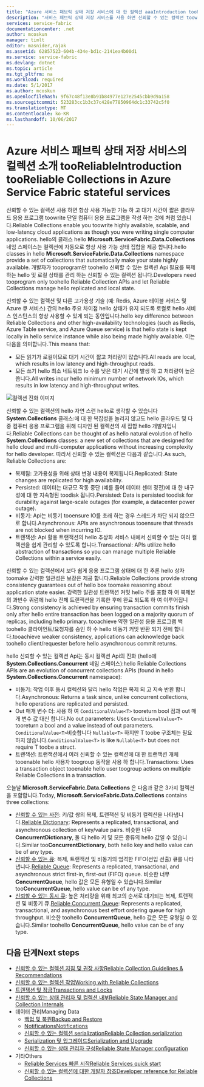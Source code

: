 ```yaml
---
title: "Azure 서비스 패브릭 상태 저장 서비스에 대 한 컬렉션 aaaIntroduction tooReliable | Microsoft Docs"
description: "서비스 패브릭 상태 저장 서비스를 사용 하면 신뢰할 수 있는 컬렉션 toowrite 항상 사용 가능한 가능 하 고 대기 시간이 짧은 클라우드 응용 프로그램을 제공 합니다."
services: service-fabric
documentationcenter: .net
author: mcoskun
manager: timlt
editor: masnider,rajak
ms.assetid: 62857523-604b-434e-bd1c-2141ea4b00d1
ms.service: service-fabric
ms.devlang: dotnet
ms.topic: article
ms.tgt_pltfrm: na
ms.workload: required
ms.date: 5/1/2017
ms.author: mcoskun
ms.openlocfilehash: 9f67c48f13e8b91b84977e127e2545cbb9d9a158
ms.sourcegitcommit: 523283cc1b3c37c428e77850964dc1c33742c5f0
ms.translationtype: MT
ms.contentlocale: ko-KR
ms.lasthandoff: 10/06/2017
---
```

# <a name="introduction-tooreliable-collections-in-azure-service-fabric-stateful-services"></a><span data-ttu-id="80a71-103">Azure 서비스 패브릭 상태 저장 서비스의 컬렉션 소개 tooReliable</span><span class="sxs-lookup"><span data-stu-id="80a71-103">Introduction tooReliable Collections in Azure Service Fabric stateful services</span></span>
<span data-ttu-id="80a71-104">신뢰할 수 있는 컬렉션 사용 하면 항상 사용 가능한 가능 하 고 대기 시간이 짧은 클라우드 응용 프로그램 toowrite 단일 컴퓨터 응용 프로그램을 작성 하는 것에 처럼 있습니다.</span><span class="sxs-lookup"><span data-stu-id="80a71-104">Reliable Collections enable you toowrite highly available, scalable, and low-latency cloud applications as though you were writing single computer applications.</span></span> <span data-ttu-id="80a71-105">hello의 클래스 hello **Microsoft.ServiceFabric.Data.Collections** 네임 스페이스는 컬렉션에 자동으로 항상 사용 가능 상태 집합을 제공 합니다.</span><span class="sxs-lookup"><span data-stu-id="80a71-105">hello classes in hello **Microsoft.ServiceFabric.Data.Collections** namespace provide a set of collections that automatically make your state highly available.</span></span> <span data-ttu-id="80a71-106">개발자가 tooprogram만 toohello 신뢰할 수 있는 컬렉션 Api 필요를 복제 하는 hello 및 로컬 상태를 관리 하는 신뢰할 수 있는 컬렉션 됩니다.</span><span class="sxs-lookup"><span data-stu-id="80a71-106">Developers need tooprogram only toohello Reliable Collection APIs and let Reliable Collections manage hello replicated and local state.</span></span>

<span data-ttu-id="80a71-107">신뢰할 수 있는 컬렉션 및 다른 고가용성 기술 (예: Redis, Azure 테이블 서비스 및 Azure 큐 서비스) 간의 hello 주요 차이점 hello 상태가 유지 되도록 로컬로 hello 서비스 인스턴스의 항상 사용할 수 있게 되는 동안입니다.</span><span class="sxs-lookup"><span data-stu-id="80a71-107">hello key difference between Reliable Collections and other high-availability technologies (such as Redis, Azure Table service, and Azure Queue service) is that hello state is kept locally in hello service instance while also being made highly available.</span></span> <span data-ttu-id="80a71-108">이는 다음을 의미합니다.</span><span class="sxs-lookup"><span data-stu-id="80a71-108">This means that:</span></span>

* <span data-ttu-id="80a71-109">모든 읽기가 로컬이므로 대기 시간이 짧고 처리량이 많습니다.</span><span class="sxs-lookup"><span data-stu-id="80a71-109">All reads are local, which results in low latency and high-throughput reads.</span></span>
* <span data-ttu-id="80a71-110">모든 쓰기 hello 최소 네트워크 Io 수를 낮은 대기 시간에 발생 하 고 처리량이 높은 씁니다.</span><span class="sxs-lookup"><span data-stu-id="80a71-110">All writes incur hello minimum number of network IOs, which results in low latency and high-throughput writes.</span></span>

![컬렉션 진화 이미지](media/service-fabric-reliable-services-reliable-collections/ReliableCollectionsEvolution.png)

<span data-ttu-id="80a71-112">신뢰할 수 있는 컬렉션의 hello 자연 스런 hello로 생각할 수 있습니다 **System.Collections** 클래스:에 대 한 복잡성을 늘리지 않고도 hello 클라우드 및 다중 컴퓨터 응용 프로그램을 위해 디자인 된 컬렉션의 새 집합 hello 개발자입니다.</span><span class="sxs-lookup"><span data-stu-id="80a71-112">Reliable Collections can be thought of as hello natural evolution of hello **System.Collections** classes: a new set of collections that are designed for hello cloud and multi-computer applications without increasing complexity for hello developer.</span></span> <span data-ttu-id="80a71-113">따라서 신뢰할 수 있는 컬렉션은 다음과 같습니다.</span><span class="sxs-lookup"><span data-stu-id="80a71-113">As such, Reliable Collections are:</span></span>

* <span data-ttu-id="80a71-114">복제됨: 고가용성을 위해 상태 변경 내용이 복제됩니다.</span><span class="sxs-lookup"><span data-stu-id="80a71-114">Replicated: State changes are replicated for high availability.</span></span>
* <span data-ttu-id="80a71-115">Persisted: 데이터는 대규모 작동 중단 (예를 들어 데이터 센터 정전)에 대 한 내구성에 대 한 지속형된 toodisk 됩니다.</span><span class="sxs-lookup"><span data-stu-id="80a71-115">Persisted: Data is persisted toodisk for durability against large-scale outages (for example, a datacenter power outage).</span></span>
* <span data-ttu-id="80a71-116">비동기: Api는 비동기 tooensure IO를 초래 하는 경우 스레드가 차단 되지 않으므로 합니다.</span><span class="sxs-lookup"><span data-stu-id="80a71-116">Asynchronous: APIs are asynchronous tooensure that threads are not blocked when incurring IO.</span></span>
* <span data-ttu-id="80a71-117">트랜잭션: Api 활용 트랜잭션의 hello 추상화 서비스 내에서 신뢰할 수 있는 여러 컬렉션을 쉽게 관리할 수 있도록 합니다.</span><span class="sxs-lookup"><span data-stu-id="80a71-117">Transactional: APIs utilize hello abstraction of transactions so you can manage multiple Reliable Collections within a service easily.</span></span>

<span data-ttu-id="80a71-118">신뢰할 수 있는 컬렉션에서 보다 쉽게 응용 프로그램 상태에 대 한 추론 hello 상자 toomake 강력한 일관성은 보장은 제공 합니다.</span><span class="sxs-lookup"><span data-stu-id="80a71-118">Reliable Collections provide strong consistency guarantees out of hello box toomake reasoning about application state easier.</span></span>
<span data-ttu-id="80a71-119">강력한 일관성 트랜잭션 커밋 hello 주를 포함 하 여 복제본의 과반수 쿼럼에 hello 전체 트랜잭션을 기록한 후에 완료 되도록 하 여 이루어집니다.</span><span class="sxs-lookup"><span data-stu-id="80a71-119">Strong consistency is achieved by ensuring transaction commits finish only after hello entire transaction has been logged on a majority quorum of replicas, including hello primary.</span></span>
<span data-ttu-id="80a71-120">tooachieve 약한 일관성 응용 프로그램 백 toohello 클라이언트/요청자를 승인 하 수 hello 비동기 커밋 반환 되기 전에 합니다.</span><span class="sxs-lookup"><span data-stu-id="80a71-120">tooachieve weaker consistency, applications can acknowledge back toohello client/requester before hello asynchronous commit returns.</span></span>

<span data-ttu-id="80a71-121">hello 신뢰할 수 있는 컬렉션 Api는 동시 컬렉션 Api의 진화 (hello에 **System.Collections.Concurrent** 네임 스페이스):</span><span class="sxs-lookup"><span data-stu-id="80a71-121">hello Reliable Collections APIs are an evolution of concurrent collections APIs (found in hello **System.Collections.Concurrent** namespace):</span></span>

* <span data-ttu-id="80a71-122">비동기: 작업 이후 동시 컬렉션와 달리 hello 작업은 복제 되 고 지속 반환 합니다.</span><span class="sxs-lookup"><span data-stu-id="80a71-122">Asynchronous: Returns a task since, unlike concurrent collections, hello operations are replicated and persisted.</span></span>
* <span data-ttu-id="80a71-123">Out 매개 변수 더: 사용 하 여 `ConditionalValue<T>` tooreturn bool 점과 out 매개 변수 값 대신 합니다.</span><span class="sxs-lookup"><span data-stu-id="80a71-123">No out parameters: Uses `ConditionalValue<T>` tooreturn a bool and a value instead of out parameters.</span></span> <span data-ttu-id="80a71-124">`ConditionalValue<T>`비슷합니다 `Nullable<T>` 하지만 T toobe 구조체는 필요 하지 않습니다.</span><span class="sxs-lookup"><span data-stu-id="80a71-124">`ConditionalValue<T>` is like `Nullable<T>` but does not require T toobe a struct.</span></span>
* <span data-ttu-id="80a71-125">트랜잭션: 트랜잭션에서 여러 신뢰할 수 있는 컬렉션에 대 한 트랜잭션 개체 tooenable hello 사용자 toogroup 동작을 사용 하 합니다.</span><span class="sxs-lookup"><span data-stu-id="80a71-125">Transactions: Uses a transaction object tooenable hello user toogroup actions on multiple Reliable Collections in a transaction.</span></span>

<span data-ttu-id="80a71-126">오늘날 **Microsoft.ServiceFabric.Data.Collections** 은 다음과 같은 3가지 컬렉션을 포함합니다.</span><span class="sxs-lookup"><span data-stu-id="80a71-126">Today, **Microsoft.ServiceFabric.Data.Collections** contains three collections:</span></span>

* <span data-ttu-id="80a71-127">[신뢰할 수 있는 사전](https://msdn.microsoft.com/library/azure/dn971511.aspx): 키/값 쌍의 복제, 트랜잭션 및 비동기 컬렉션을 나타냅니다.</span><span class="sxs-lookup"><span data-stu-id="80a71-127">[Reliable Dictionary](https://msdn.microsoft.com/library/azure/dn971511.aspx): Represents a replicated, transactional, and asynchronous collection of key/value pairs.</span></span> <span data-ttu-id="80a71-128">비슷한 너무**ConcurrentDictionary**, 둘 다 hello 키 및 모든 종류의 hello 값일 수 있습니다.</span><span class="sxs-lookup"><span data-stu-id="80a71-128">Similar too**ConcurrentDictionary**, both hello key and hello value can be of any type.</span></span>
* <span data-ttu-id="80a71-129">[신뢰할 수 있는 큐](https://msdn.microsoft.com/library/azure/dn971527.aspx): 복제, 트랜잭션 및 비동기의 엄격한 FIFO(선입 선출) 큐를 나타냅니다.</span><span class="sxs-lookup"><span data-stu-id="80a71-129">[Reliable Queue](https://msdn.microsoft.com/library/azure/dn971527.aspx): Represents a replicated, transactional, and asynchronous strict first-in, first-out (FIFO) queue.</span></span> <span data-ttu-id="80a71-130">비슷한 너무**ConcurrentQueue**, hello 값은 모든 유형일 수 있습니다.</span><span class="sxs-lookup"><span data-stu-id="80a71-130">Similar too**ConcurrentQueue**, hello value can be of any type.</span></span>
* <span data-ttu-id="80a71-131">[신뢰할 수 있는 동시 큐](service-fabric-reliable-services-reliable-concurrent-queue.md): 높은 처리량을 위해 최고의 순서로 대기되는 복제, 트랜잭션 및 비동기 큐.</span><span class="sxs-lookup"><span data-stu-id="80a71-131">[Reliable Concurrent Queue](service-fabric-reliable-services-reliable-concurrent-queue.md): Represents a replicated, transactional, and asynchronous best effort ordering queue for high throughput.</span></span> <span data-ttu-id="80a71-132">비슷한 toohello **ConcurrentQueue**, hello 값은 모든 유형일 수 있습니다.</span><span class="sxs-lookup"><span data-stu-id="80a71-132">Similar toohello **ConcurrentQueue**, hello value can be of any type.</span></span>

## <a name="next-steps"></a><span data-ttu-id="80a71-133">다음 단계</span><span class="sxs-lookup"><span data-stu-id="80a71-133">Next steps</span></span>
* [<span data-ttu-id="80a71-134">신뢰할 수 있는 컬렉션 지침 및 권장 사항</span><span class="sxs-lookup"><span data-stu-id="80a71-134">Reliable Collection Guidelines & Recommendations</span></span>](service-fabric-reliable-services-reliable-collections-guidelines.md)
* [<span data-ttu-id="80a71-135">신뢰할 수 있는 컬렉션 작업</span><span class="sxs-lookup"><span data-stu-id="80a71-135">Working with Reliable Collections</span></span>](service-fabric-work-with-reliable-collections.md)
* [<span data-ttu-id="80a71-136">트랜잭션 및 잠금</span><span class="sxs-lookup"><span data-stu-id="80a71-136">Transactions and Locks</span></span>](service-fabric-reliable-services-reliable-collections-transactions-locks.md)
* [<span data-ttu-id="80a71-137">신뢰할 수 있는 상태 관리자 및 컬렉션 내부</span><span class="sxs-lookup"><span data-stu-id="80a71-137">Reliable State Manager and Collection Internals</span></span>](service-fabric-reliable-services-reliable-collections-internals.md)
* <span data-ttu-id="80a71-138">데이터 관리</span><span class="sxs-lookup"><span data-stu-id="80a71-138">Managing Data</span></span>
  * [<span data-ttu-id="80a71-139">백업 및 복원</span><span class="sxs-lookup"><span data-stu-id="80a71-139">Backup and Restore</span></span>](service-fabric-reliable-services-backup-restore.md)
  * [<span data-ttu-id="80a71-140">Notifications</span><span class="sxs-lookup"><span data-stu-id="80a71-140">Notifications</span></span>](service-fabric-reliable-services-notifications.md)
  * [<span data-ttu-id="80a71-141">신뢰할 수 있는 컬렉션 serialization</span><span class="sxs-lookup"><span data-stu-id="80a71-141">Reliable Collection serialization</span></span>](service-fabric-reliable-services-reliable-collections-serialization.md)
  * [<span data-ttu-id="80a71-142">Serialization 및 업그레이드</span><span class="sxs-lookup"><span data-stu-id="80a71-142">Serialization and Upgrade</span></span>](service-fabric-application-upgrade-data-serialization.md)
  * [<span data-ttu-id="80a71-143">신뢰할 수 있는 상태 관리자 구성</span><span class="sxs-lookup"><span data-stu-id="80a71-143">Reliable State Manager configuration</span></span>](service-fabric-reliable-services-configuration.md)
* <span data-ttu-id="80a71-144">기타</span><span class="sxs-lookup"><span data-stu-id="80a71-144">Others</span></span>
  * [<span data-ttu-id="80a71-145">Reliable Services 빠른 시작</span><span class="sxs-lookup"><span data-stu-id="80a71-145">Reliable Services quick start</span></span>](service-fabric-reliable-services-quick-start.md)
  * [<span data-ttu-id="80a71-146">신뢰할 수 있는 컬렉션에 대한 개발자 참조</span><span class="sxs-lookup"><span data-stu-id="80a71-146">Developer reference for Reliable Collections</span></span>](https://msdn.microsoft.com/library/azure/microsoft.servicefabric.data.collections.aspx)
